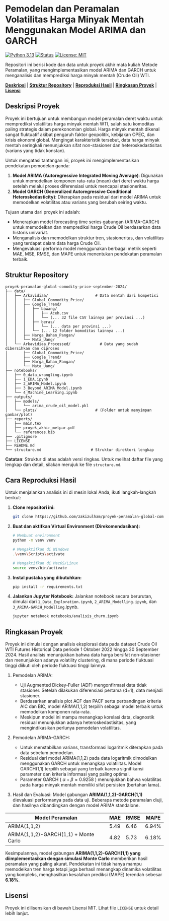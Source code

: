 # Pemodelan dan Peramalan Volatilitas Harga Minyak Mentah Menggunakan Model ARIMA dan GARCH

[![Python 3.13](https://img.shields.io/badge/python-3.13-blue.svg)](https://www.python.org/downloads/release/python-3130/)
[![Status](https://img.shields.io/badge/Status-Finished-brightgreen.svg)](https://github.com/zakizulham/proyek-stokastik-churn-telekomunikasi/graphs/commit-activity)
[![License: MIT](https://img.shields.io/badge/License-MIT-yellow.svg)](https://opensource.org/licenses/MIT)

Repositori ini berisi kode dan data untuk proyek akhir mata kuliah Metode Peramalan, yang mengimplementasikan model ARIMA dan GARCH untuk menganalisis dan memprediksi harga minyak mentah (Crude Oil) WTI.

**[Deskripsi](#Deskripsi)** | **[Struktur Repository](#Struktur)** | **[Reproduksi Hasil](#Reproduksi)** | **[Ringkasan Proyek](#Ringkasan)** | **[Lisensi](#Lisensi)** 

## Deskripsi Proyek <a id='Deskripsi'></a>

Proyek ini bertujuan untuk membangun model peramalan deret waktu untuk memprediksi volatilitas harga minyak mentah WTI, salah satu komoditas paling strategis dalam perekonomian global. Harga minyak mentah dikenal sangat fluktuatif akibat pengaruh faktor geopolitik, kebijakan OPEC, dan krisis ekonomi global. Mengingat karakteristik tersebut, data harga minyak mentah seringkali menunjukkan sifat non-stasioner dan heteroskedastisitas (varians yang tidak konstan).

Untuk mengatasi tantangan ini, proyek ini mengimplementasikan pendekatan pemodelan ganda:
1. **Model ARIMA (Autoregressive Integrated Moving Average)**: Digunakan untuk memodelkan komponen rata-rata (mean) dari deret waktu harga setelah melalui proses diferensiasi untuk mencapai stasioneritas.
2. **Model GARCH (Generalized Autoregressive Conditional Heteroskedasticity)**: Diterapkan pada residual dari model ARIMA untuk memodelkan volatilitas atau varians yang berubah seiring waktu.

Tujuan utama dari proyek ini adalah:

- Menerapkan model forecasting time series gabungan (ARIMA-GARCH) untuk memodelkan dan memprediksi harga Crude Oil berdasarkan data historis univariat.
- Menganalisis dan memodelkan struktur tren, stasioneritas, dan volatilitas yang terdapat dalam data harga Crude Oil.
- Mengevaluasi performa model menggunakan berbagai metrik seperti MAE, MSE, RMSE, dan MAPE untuk menentukan pendekatan peramalan terbaik.

## Struktur Repository <a id='Struktur'></a>

```
proyek-peramalan-global-comodity-price-september-2024/
├── data/
│   ├── Arkavidiaa/                     # Data mentah dari kompetisi
│   │   ├── Global_Commodity_Price/
│   │   ├── Google_Trend/
│   │   │   ├── bawang/
│   │   │   │   ├── Aceh.csv
│   │   │   │   └── (... 32 file CSV lainnya per provinsi ...)
│   │   │   ├── beras/
│   │   │   │   └── (... data per provinsi ...)
│   │   │   └── (... 12 folder komoditas lainnya ...)
│   │   ├── Harga_Bahan_Pangan/
│   │   └── Mata_Uang/
│   └── Arkavidiaa_Processed/             # Data yang sudah dibersihkan dan diproses
│       ├── Global_Commodity_Price/
│       ├── Google_Trend/
│       ├── Harga_Bahan_Pangan/
│       └── Mata_Uang/
├── notebooks/
│   ├── 0_data_wrangling.ipynb
│   ├── 1_EDA.ipynb
│   ├── 2_ARIMA_Model.ipynb
│   ├── 3_Beyond_ARIMA_Model.ipynb
│   └── 4_Machine_Learning.ipynb
├── outputs/
│   ├── models/
│   │   └── arima_crude_oil_model.pkl
│   └── plots/                          # (Folder untuk menyimpan gambar/plot)
├── reports/
│   ├── main.tex
│   ├── proyek_akhir_metpar.pdf
│   └── references.bib
├── .gitignore
├── LICENSE
├── README.md
└── structure.md                      # Struktur direktori lengkap
```

**Catatan**: Struktur di atas adalah versi ringkas. Untuk melihat daftar file yang lengkap dan detail, silakan merujuk ke file `structure.md`.

## Cara Reproduksi Hasil <a id='Reproduksi'></a>

Untuk menjalankan analisis ini di mesin lokal Anda, ikuti langkah-langkah berikut:

1.  **Clone repositori ini:**
    ```bash
    git clone https://github.com/zakizulham/proyek-peramalan-global-comodity-price-september-2024.git && cd proyek-peramalan-global-comodity-price-september-2024
    ```

2.  **Buat dan aktifkan Virtual Environment (Direkomendasikan):**
    ```bash
    # Membuat environment
    python -m venv venv

    # Mengaktifkan di Windows
    .\venv\Scripts\activate

    # Mengaktifkan di MacOS/Linux
    source venv/bin/activate
    ```

3.  **Instal pustaka yang dibutuhkan:**
    ```bash
    pip install -r requirements.txt
    ```

4.  **Jalankan Jupyter Notebook:**
    Jalankan notebook secara berurutan, dimulai dari `1_Data_Exploration.ipynb`, `2_ARIMA_Modelling.ipynb`, dan `3_ARIMA-GARCH_Modelling`.ipynb.
    ```bash
    jupyter notebook notebooks/analisis_churn.ipynb
    ```

## Ringkasan Proyek <a id='Ringkasan'></a>

Proyek ini dimulai dengan analisis eksplorasi data pada dataset Crude Oil WTI Futures Historical Data periode 1 Oktober 2022 hingga 30 September 2024. Hasil analisis menunjukkan bahwa data harga bersifat non-stasioner dan menunjukkan adanya volatility clustering, di mana periode fluktuasi tinggi diikuti oleh periode fluktuasi tinggi lainnya.

1. Pemodelan ARIMA:

    - Uji Augmented Dickey-Fuller (ADF) mengonfirmasi data tidak stasioner. Setelah dilakukan diferensiasi pertama (d=1), data menjadi stasioner.
    - Berdasarkan analisis plot ACF dan PACF serta perbandingan kriteria AIC dan BIC, model ARIMA(1,1,2) terpilih sebagai model terbaik untuk memodelkan komponen rata-rata.
    - Meskipun model ini mampu menangkap korelasi data, diagnostik residual menunjukkan adanya heteroskedastisitas, yang mengindikasikan perlunya pemodelan volatilitas.

2. Pemodelan ARIMA-GARCH:

    - Untuk menstabilkan varians, transformasi logaritmik diterapkan pada data sebelum pemodelan.
    - Residual dari model ARIMA(1,1,2) pada data logaritmik dimodelkan menggunakan GARCH untuk menangkap volatilitas. Model GARCH(1,1) terpilih sebagai yang terbaik karena signifikansi parameter dan kriteria informasi yang paling optimal.
    - Parameter GARCH ( $` \alpha + \beta \approx 0.9258 `$ ) menunjukkan bahwa volatilitas pada harga minyak mentah memiliki sifat persisten (bertahan lama).

3. Hasil dan Evaluasi:
Model gabungan **ARIMA(1,1,2)-GARCH(1,1)** dievaluasi performanya pada data uji. Beberapa metode peramalan diuji, dan hasilnya dibandingkan dengan model ARIMA standalone.

| **Model Peramalan**                   | **MAE** | **RMSE** | **MAPE** |
|---------------------------------------|---------|----------|----------|
| ARIMA(1,1,2)                          | 5.49    | 6.46     | 6.94%    |
| ARIMA(1,1,2)-GARCH(1,1) + Monte Carlo | 4.82    | 5.73     | 6.18%    |

Kesimpulannya, model gabungan **ARIMA(1,1,2)-GARCH(1,1) yang diimplementasikan dengan simulasi Monte Carlo** memberikan hasil peramalan yang paling akurat. Pendekatan ini tidak hanya mampu memodelkan tren harga tetapi juga berhasil menangkap dinamika volatilitas yang kompleks, menghasilkan kesalahan prediksi (MAPE) terendah sebesar **6.18%**.


## Lisensi <a id='Lisensi'></a>

Proyek ini dilisensikan di bawah Lisensi MIT. Lihat file `LICENSE` untuk detail lebih lanjut.

